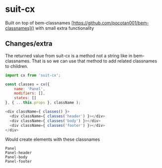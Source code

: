 # suit-cx

Built on top of bem-classnames [https://github.com/pocotan001/bem-classnames]() with small extra functionality

## Changes/extra

The returned value from suit-cx is a method not a string like in bem-classnames. That is so we can use that method to add related classnames to children.

```js
import cx from 'suit-cx';

const classes = cx({
    name: 'Panel',
    modifiers: [],
    states: []
}, { ...this.props }, className );

<div className={ classes() }>
  <div className={ classes('header') }></div>
  <div className={ classes('body') }></div>
  <div className={ classes('footer') }></div>
</div>
```

Would create elements with these classnames

```
Panel
Panel-header
Panel-body
Panel-footer
```
